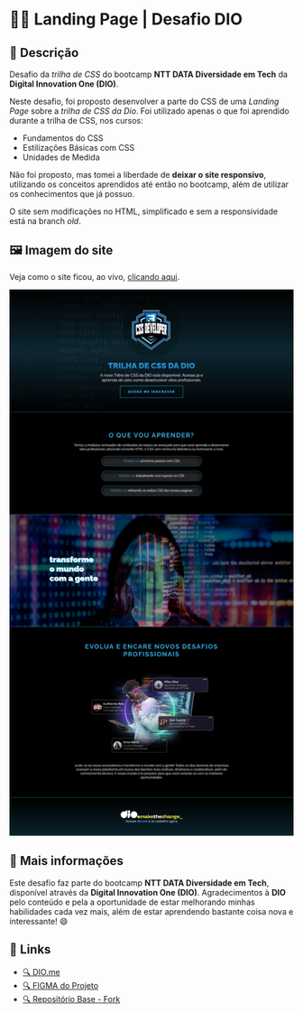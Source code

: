 # 👨‍💻 Landing Page | Desafio DIO

## 📃 Descrição

Desafio da *trilha de CSS* do bootcamp **NTT DATA Diversidade em Tech** da **Digital Innovation One (DIO)**.

Neste desafio, foi proposto desenvolver a parte do CSS de uma *Landing Page* sobre a *trilha de CSS da Dio*. Foi utilizado apenas o que foi aprendido durante a trilha de CSS, nos cursos:

* Fundamentos do CSS
* Estilizações Básicas com CSS
* Unidades de Medida

Não foi proposto, mas tomei a liberdade de **deixar o site responsivo**, utilizando os conceitos aprendidos até então no bootcamp, além de utilizar os conhecimentos que já possuo.

O site sem modificações no HTML, simplificado e sem a responsividade está na branch *old*.

## 🖼️ Imagem do site

Veja como o site ficou, ao vivo, [clicando aqui](https://gracilianoog.github.io/dio-desafio-css-landing-page/).

![Imagem final de todo o site](./assets/images/final-screenshot.png "Imagem completa do site")

## 📌 Mais informações

Este desafio faz parte do bootcamp **NTT DATA Diversidade em Tech**, disponível através da **Digital Innovation One (DIO)**. Agradecimentos à **DIO** pelo conteúdo e pela a oportunidade de estar melhorando minhas habilidades cada vez mais, além de estar aprendendo bastante coisa nova e interessante! 😄

## 🔗 Links

* [🔍 DIO.me](https://www.dio.me/)
* [🔍 FIGMA do Projeto](https://www.figma.com/file/AVCNwqCXr3CVcsuDqEjKYQ/DIO---Desafio-01---C%C3%B3pia?node-id=0%3A1)
* [🔍 Repositório Base - Fork](https://github.com/digitalinnovationone/trilha-css-desafio-01)